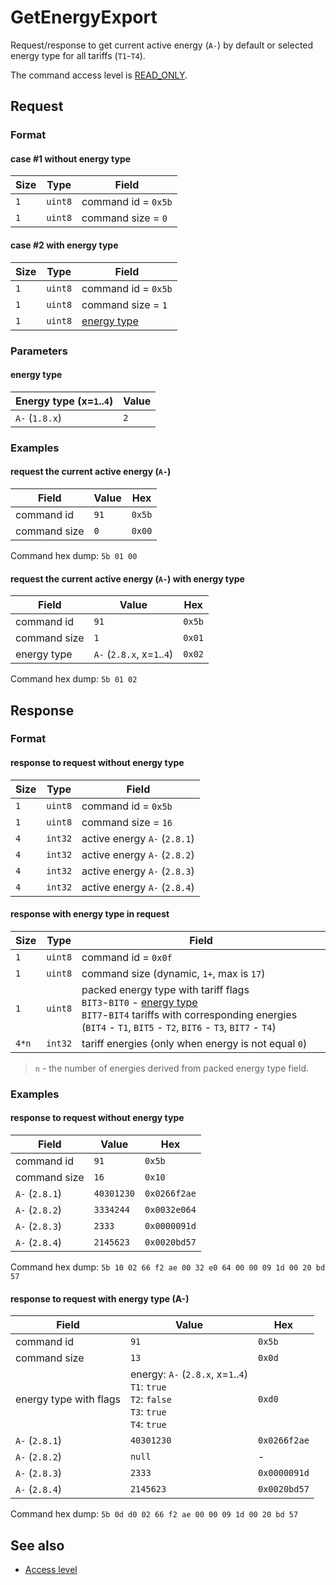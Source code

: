 # GetEnergyExport

Request/response to get current active energy (`A-`) by default or selected energy type for all tariffs (`T1`-`T4`).

The command access level is [READ_ONLY](../basics.md#command-access-level).


## Request

### Format

#### case #1 without energy type

| Size | Type    | Field               |
| ---- | ------- | ------------------- |
| `1`  | `uint8` | command id = `0x5b` |
| `1`  | `uint8` | command size = `0`  |

#### case #2 with energy type

| Size | Type    | Field                       |
| ---- | ------- | --------------------------- |
| `1`  | `uint8` | command id = `0x5b`         |
| `1`  | `uint8` | command size = `1`          |
| `1`  | `uint8` | [energy type](#energy-type) |

### Parameters

#### energy type

| Energy type (x=`1`..`4`) | Value |
| ------------------------ | ----- |
| `A-` (`1.8.x`)           | `2`   |

### Examples

#### request the current active energy (`A-`)

| Field        | Value | Hex    |
| ------------ | ----- | ------ |
| command id   | `91`  | `0x5b` |
| command size | `0`   | `0x00` |

Command hex dump: `5b 01 00`

#### request the current active energy (`A-`) with energy type

| Field        | Value                      | Hex    |
| ------------ | -------------------------- | ------ |
| command id   | `91`                       | `0x5b` |
| command size | `1`                        | `0x01` |
| energy type  | `A-` (`2.8.x`, x=`1`..`4`) | `0x02` |

Command hex dump: `5b 01 02`


## Response

### Format

#### response to request without energy type

| Size | Type    | Field                        |
| ---- | ------- | ---------------------------- |
| `1`  | `uint8` | command id = `0x5b`          |
| `1`  | `uint8` | command size = `16`          |
| `4`  | `int32` | active energy `A-` (`2.8.1`) |
| `4`  | `int32` | active energy `A-` (`2.8.2`) |
| `4`  | `int32` | active energy `A-` (`2.8.3`) |
| `4`  | `int32` | active energy `A-` (`2.8.4`) |

#### response with energy type in request

| Size  | Type    | Field                                                                                                                                                                                                     |
| ----- | ------- | --------------------------------------------------------------------------------------------------------------------------------------------------------------------------------------------------------- |
| `1`   | `uint8` | command id = `0x0f`                                                                                                                                                                                       |
| `1`   | `uint8` | command size (dynamic, `1+`, max is `17`)                                                                                                                                                                 |
| `1`   | `uint8` | packed energy type with tariff flags<br/> `BIT3`-`BIT0` - [energy type](#energy-type)<br/> `BIT7`-`BIT4` tariffs with corresponding energies (`BIT4` - `T1`, `BIT5` - `T2`, `BIT6` - `T3`, `BIT7` - `T4`) |
| `4*n` | `int32` | tariff energies (only when energy is not equal `0`)                                                                                                                                                       |

> `n` - the number of energies derived from packed energy type field.

### Examples

#### response to request without energy type

| Field          | Value      | Hex          |
| -------------- | ---------- | ------------ |
| command id     | `91`       | `0x5b`       |
| command size   | `16`       | `0x10`       |
| `A-` (`2.8.1`) | `40301230` | `0x0266f2ae` |
| `A-` (`2.8.2`) | `3334244`  | `0x0032e064` |
| `A-` (`2.8.3`) | `2333`     | `0x0000091d` |
| `A-` (`2.8.4`) | `2145623`  | `0x0020bd57` |

Command hex dump: `5b 10 02 66 f2 ae 00 32 e0 64 00 00 09 1d 00 20 bd 57`

#### response to request with energy type (A-)

| Field                  | Value                                                                                               | Hex          |
| ---------------------- | --------------------------------------------------------------------------------------------------- | ------------ |
| command id             | `91`                                                                                                | `0x5b`       |
| command size           | `13`                                                                                                | `0x0d`       |
| energy type with flags | energy: `A-` (`2.8.x`, x=`1`..`4`)<br>`T1`: `true`<br>`T2`: `false`<br>`T3`: `true`<br>`T4`: `true` | `0xd0`       |
| `A-` (`2.8.1`)         | `40301230`                                                                                          | `0x0266f2ae` |
| `A-` (`2.8.2`)         | `null`                                                                                              | -            |
| `A-` (`2.8.3`)         | `2333`                                                                                              | `0x0000091d` |
| `A-` (`2.8.4`)         | `2145623`                                                                                           | `0x0020bd57` |

Command hex dump: `5b 0d d0 02 66 f2 ae 00 00 09 1d 00 20 bd 57`


## See also

* [Access level](../basics.md#command-access-level)
